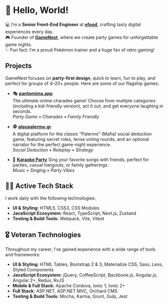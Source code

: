 # 👋 Hello, World!
💻 I’m a **Senior Front-End Engineer** at [**efood**](https://www.e-food.gr), crafting tasty digital experiences every day.  
🎮 Founder of [**GameNest**](https://gamenest.gr), where we create party games for unforgettable game nights.  
✨ Fun fact: I’m a proud Pokémon trainer and a huge fan of retro gaming!  

## Projects  
GameNest focuses on **party-first design**, quick to learn, fun to play, and perfect for groups of 4–20+ people. Here are some of our flagship games:  

- 🎭 [**pantomima.app**](https://pantomima.app)  
  The ultimate online charades game! Choose from multiple categories (including a kid-friendly version), act it out, and get everyone laughing in seconds.  
  _Party Game • Charades • Family Friendly_  

- 🕵️ [**playpalermo.gr**](https://playpalermo.gr)  
  A digital platform for the classic “Palermo” (Mafia) social deduction game, featuring secret roles, tense voting rounds, and an optional narrator for the perfect game-night experience.  
  _Social Deduction • Roleplay • Strategy_  

- 🎤 [**Karaoke Party**](https://pantomima.app/karaoke-party)
  Sing your favorite songs with friends, perfect for parties, casual hangouts, or family gatherings.  
  _Music • Singing • Party Vibes_  


## 👨‍💻 Active Tech Stack  
I work daily with the following technologies:  
- **UI & Styling:** HTML5, CSS3, CSS Modules
- **JavaScript Ecosystem:** React, TypeScript, Next.js, Zustand
- **Testing & Build Tools:** Webpack, Vite, Vitest 

## 🎖 Veteran Technologies  
Throughout my career, I’ve gained experience with a wide range of tools and frameworks:  
- **UI & Styling:** HTML Tables, Bootstrap 2 & 3, Materialize CSS, Sass, Less, Styled Components  
- **JavaScript Ecosystem:** jQuery, CoffeeScript, Backbone.js, Angular.js, Angular 2+, Redux, RxJS  
- **Mobile & Full Stack:** Apache Cordova, Ionic 1, Ionic 2+
- **Full Stack:** ASP.NET, ASP.NET MVC, Orchard CMS
- **Testing & Build Tools:** Mocha, Karma, Grunt, Gulp, Jest
